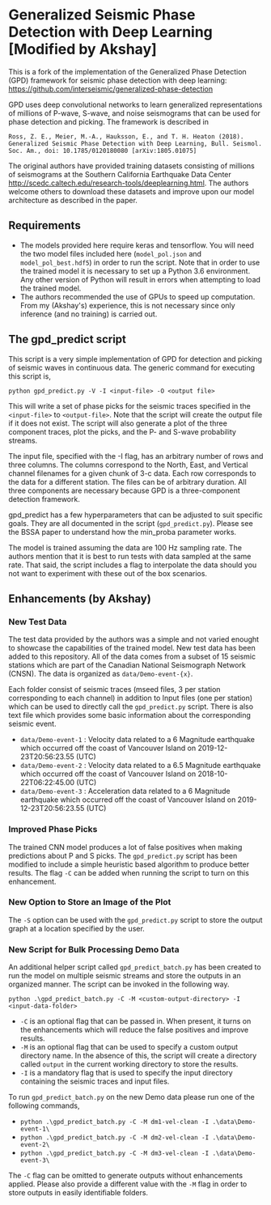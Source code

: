 # Generalized Seismic Phase Detection with Deep Learning [Modified by Akshay] 

This is a fork of the implementation of the Generalized Phase Detection (GPD) framework for seismic phase detection with deep learning: https://github.com/interseismic/generalized-phase-detection

GPD uses deep convolutional networks to learn generalized representations of millions of P-wave, S-wave, and noise seismograms that can be used for phase detection and picking. The framework is described in
```
Ross, Z. E., Meier, M.-A., Hauksson, E., and T. H. Heaton (2018). Generalized Seismic Phase Detection with Deep Learning, Bull. Seismol. Soc. Am., doi: 10.1785/0120180080 [arXiv:1805.01075]
```
The original authors have provided training datasets consisting of millions of seismograms at the Southern California Earthquake Data Center <http://scedc.caltech.edu/research-tools/deeplearning.html>. The authors welcome others to download these datasets and improve upon our model architecture as described in the paper.

## Requirements
- The models provided here require keras and tensorflow. You will need the two model files included here (`model_pol.json` and `model_pol_best.hdf5`) in order to run the script. Note that in order to use the trained model it is necessary to set up a Python 3.6 environment. Any other version of Python will result in errors when attempting to load the trained model.
- The authors recommended the use of GPUs to speed up computation. From my (Akshay's) experience, this is not necessary since only inference (and no training) is carried out.

## The gpd_predict script
This script is a very simple implementation of GPD for detection and picking of seismic waves in continuous data. The generic command for executing this script is,
```
python gpd_predict.py -V -I <input-file> -O <output file>
```
This will write a set of phase picks for the seismic traces specified in the `<input-file>` to `<output-file>`. Note that the script will create the output file if it does not exist. The script will also generate a plot of the three component traces, plot the picks, and the P- and S-wave probability streams.

The input file, specified with the -I flag, has an arbitrary number of rows and three columns. The columns correspond to the North, East, and Vertical channel filenames for a given chunk of 3-c data. Each row corresponds to the data for a different station. The files can be of arbitrary duration. All three components are necessary because GPD is a three-component detection framework.

gpd_predict has a few hyperparameters that can be adjusted to suit specific goals. They are all documented in the script (`gpd_predict.py`). Please see the BSSA paper to understand how the min_proba parameter works.

The model is trained assuming the data are 100 Hz sampling rate. The authors mention that it is best to run tests with data sampled at the same rate. That said, the script includes a flag to interpolate the data should you not want to experiment with these out of the box scenarios.

## Enhancements (by Akshay)

### New Test Data

The test data provided by the authors was a simple and not varied enought to showcase the capabilities of the trained model. New test data has been added to this repository. All of the data comes from a subset of 15 seismic stations which are part of the Canadian National Seismograph Network (CNSN). The data is organized as `data/Demo-event-{x}`.

Each folder consist of seismic traces (mseed files, 3 per station corresponding to each channel) in addition to Input files (one per station) which can be used to directly call the `gpd_predict.py` script. There is also text file which provides some basic information about the corresponding seismic event.

- `data/Demo-event-1` : Velocity data related to a 6 Magnitude earthquake which occurred off the coast of Vancouver Island on 2019-12-23T20:56:23.55 (UTC)
- `data/Demo-event-2` : Velocity data related to a 6.5 Magnitude earthquake which occurred off the coast of Vancouver Island on 2018-10-22T06:22:45.00 (UTC)
- `data/Demo-event-3` : Acceleration data related to a 6 Magnitude earthquake which occurred off the coast of Vancouver Island on 2019-12-23T20:56:23.55 (UTC)

### Improved Phase Picks

The trained CNN model produces a lot of false positives when making predictions about P and S picks. The `gpd_predict.py` script has been modified to include a simple heuristic based algorithm to produce better results. The flag `-C` can be added when running the script to turn on this enhancement.

### New Option to Store an Image of the Plot

The `-S` option can be used with the `gpd_predict.py` script to store the output graph at a location specified by the user.

### New Script for Bulk Processing Demo Data

An additional helper script called `gpd_predict_batch.py` has been created to run the model on multiple seismic streams and store the outputs in an organized manner. The script can be invoked in the following way.

```
python .\gpd_predict_batch.py -C -M <custom-output-directory> -I <input-data-folder>
```

- `-C` is an optional flag that can be passed in. When present, it turns on the enhancements which will reduce the false positives and improve results.
- `-M` is an optional flag that can be used to specify a custom output directory name. In the absence of this, the script will create a directory called `output` in the current working directory to store the results.
- `-I` is a mandatory flag that is used to specify the input directory containing the seismic traces and input files.

To run `gpd_predict_batch.py` on the new Demo data please run one of the following commands,

- `python .\gpd_predict_batch.py -C -M dm1-vel-clean -I .\data\Demo-event-1\`
- `python .\gpd_predict_batch.py -C -M dm2-vel-clean -I .\data\Demo-event-2\`
- `python .\gpd_predict_batch.py -C -M dm3-vel-clean -I .\data\Demo-event-3\`

The `-C` flag can be omitted to generate outputs without enhancements applied. Please also provide a different value with the `-M` flag in order to store outputs in easily identifiable folders.
